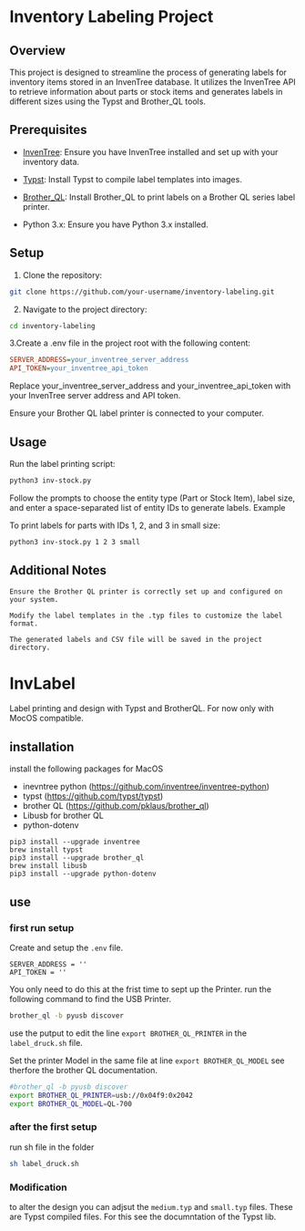 # Inventory Labeling Project

## Overview

This project is designed to streamline the process of generating labels for inventory items stored in an InvenTree database. It utilizes the InvenTree API to retrieve information about parts or stock items and generates labels in different sizes using the Typst and Brother_QL tools.

## Prerequisites

- [InvenTree](https://github.com/inventree/InvenTree): Ensure you have InvenTree installed and set up with your inventory data.

- [Typst](https://www.npmjs.com/package/typst): Install Typst to compile label templates into images.

- [Brother_QL](https://github.com/pklaus/brother_ql): Install Brother_QL to print labels on a Brother QL series label printer.

- Python 3.x: Ensure you have Python 3.x installed.

## Setup

1. Clone the repository:

```bash
git clone https://github.com/your-username/inventory-labeling.git
```

2. Navigate to the project directory:

```bash
cd inventory-labeling
```

3.Create a .env file in the project root with the following content:

```ini
SERVER_ADDRESS=your_inventree_server_address
API_TOKEN=your_inventree_api_token
```
Replace your_inventree_server_address and your_inventree_api_token with your InvenTree server address and API token.

Ensure your Brother QL label printer is connected to your computer.

## Usage

Run the label printing script:

```bash
python3 inv-stock.py
```

Follow the prompts to choose the entity type (Part or Stock Item), label size, and enter a space-separated list of entity IDs to generate labels.
Example

To print labels for parts with IDs 1, 2, and 3 in small size:

```bash
python3 inv-stock.py 1 2 3 small
```
## Additional Notes

    Ensure the Brother QL printer is correctly set up and configured on your system.

    Modify the label templates in the .typ files to customize the label format.

    The generated labels and CSV file will be saved in the project directory.












# InvLabel
Label printing and design with Typst and BrotherQL.
For now only with MocOS compatible. 

## installation

install the following packages for MacOS

- inevntree python (https://github.com/inventree/inventree-python)
- typst (https://github.com/typst/typst)
- brother QL (https://github.com/pklaus/brother_ql)
- Libusb for brother QL
- python-dotenv

```shell
pip3 install --upgrade inventree
brew install typst
pip3 install --upgrade brother_ql
brew install libusb
pip3 install --upgrade python-dotenv
```

## use

### first run setup

Create and setup the `.env` file.

```
SERVER_ADDRESS = ''
API_TOKEN = ''
```

You only need to do this at the frist time to sept up the Printer.
run the following command to find the USB Printer.

```bash
brother_ql -b pyusb discover
```

use the putput to edit the line `export BROTHER_QL_PRINTER` in the `label_druck.sh` file.

Set the printer Model in the same file at line `export BROTHER_QL_MODEL` see therfore the brother QL documentation. 

```bash
#brother_ql -b pyusb discover
export BROTHER_QL_PRINTER=usb://0x04f9:0x2042 
export BROTHER_QL_MODEL=QL-700  
```

### after the first setup

run sh file in the folder

```bash
sh label_druck.sh
```
### Modification

to alter the design you can adjsut the `medium.typ` and `small.typ` files. These are Typst compiled files. For this see the documntation of the Typst lib. 